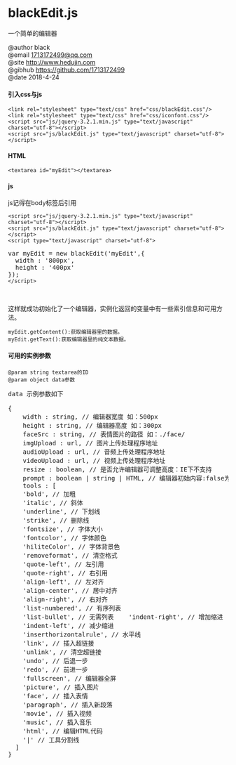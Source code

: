 # blackEdit.js
一个简单的编辑器

@author black<br>
@email 1713172499@qq.com<br>
@site http://www.hedujin.com<br>
@gibhub https://github.com/1713172499<br>
@date 2018-4-24<br>
 
<h4>引入css与js</h4>
<code>&lt;link rel="stylesheet" type="text/css" href="css/blackEdit.css"/&gt;</code><br>
<code>&lt;link rel="stylesheet" type="text/css" href="css/iconfont.css"/&gt;</code><br>
<code>&lt;script src="js/jquery-3.2.1.min.js" type="text/javascript" charset="utf-8"&gt;&lt;/script&gt;</code><br>
<code>&lt;script src="js/blackEdit.js" type="text/javascript" charset="utf-8"&gt;&lt;/script&gt;</code><br>

<h4>HTML</h4>
<code>&lt;textarea id="myEdit"&gt;&lt;/textarea&gt;</code>
<h4>js</h4>
<p>js记得在body标签后引用</p>
<code>&lt;script src="js/jquery-3.2.1.min.js" type="text/javascript" charset="utf-8"&gt;&lt;/script&gt;</code><br>
<code>&lt;script src="js/blackEdit.js" type="text/javascript" charset="utf-8"&gt;&lt;/script&gt;</code><br>
<code>&lt;script type="text/javascript" charset="utf-8"&gt;</code><pre>var myEdit = new blackEdit('myEdit',{
  width : '800px',
  height : '400px'
});
<code>&lt;/script&gt;</code></pre><br>
<p>这样就成功初始化了一个编辑器，实例化返回的变量中有一些索引信息和可用方法。</p>
<code>myEdit.getContent():获取编辑器里的数据。</code><br>
<code>myEdit.getText():获取编辑器里的纯文本数据。</code><br>
  
<h4>可用的实例参数</h4>
<code>@param string textarea的ID</code><br>
<code>@param object data参数</code><br>


<pre>
data 示例参数如下<br>
{
    width : string, // 编辑器宽度 如：500px
    height : string, // 编辑器高度 如：300px
    faceSrc : string, // 表情图片的路径 如：./face/
    imgUpload : url, // 图片上传处理程序地址
    audioUpload : url, // 音频上传处理程序地址
    videoUpload : url, // 视频上传处理程序地址
    resize : boolean, // 是否允许编辑器可调整高度：IE下不支持
    prompt : boolean | string | HTML, // 编辑器初始内容:false为不显示提示
    tools : [
    'bold', // 加粗
    'italic', // 斜体
    'underline', // 下划线
    'strike', // 删除线
    'fontsize', // 字体大小
    'fontcolor', // 字体颜色
    'hiliteColor', // 字体背景色
    'removeformat', // 清空格式
    'quote-left', // 左引用
    'quote-right', // 右引用
    'align-left', // 左对齐
    'align-center', // 居中对齐
    'align-right', // 右对齐
    'list-numbered', // 有序列表
    'list-bullet', // 无需列表    'indent-right', // 增加缩进
    'indent-left', // 减少缩进
    'inserthorizontalrule', // 水平线
    'link', // 插入超链接
    'unlink', // 清空超链接
    'undo', // 后退一步
    'redo', // 前进一步
    'fullscreen', // 编辑器全屏
    'picture', // 插入图片
    'face', // 插入表情
    'paragraph', // 插入新段落
    'movie', // 插入视频
    'music', // 插入音乐
    'html', // 编辑HTML代码
    '|' // 工具分割线
  ]
}
 </pre>
